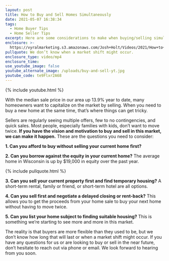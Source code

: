 ```yaml
---
layout: post
title: How to Buy and Sell Homes Simultaneously
date: 2021-05-07 16:38:34
tags:
  - Home Buyer Tips
  - Home Seller Tips
excerpt: Here are some considerations to make when buying/selling simultaneously.
enclosure: >-
  https://vyralmarketing.s3.amazonaws.com/Josh+Holt/Videos/2021/How+to+Buy+and+Sell+Homes+Simultaneously.mp4
pullquote: We don’t know when a market shift might occur.
enclosure_type: video/mp4
enclosure_time:
use_youtube_image: false
youtube_alternate_image: /uploads/buy-and-sell-yt.jpg
youtube_code: te9Flxr2A68
---
```

{% include youtube.html %}

With the median sale price in our area up 13.9% year to date, many homeowners want to capitalize on the market by selling. When you need to buy a new home at the same time, that’s where things can get tricky.

Sellers are regularly seeing multiple offers, few to no contingencies, and quick sales. Most people, especially families with kids, don’t want to move twice. **If you have the vision and motivation to buy and sell in this market, we can make it happen.** These are the questions you need to consider:

**1\. Can you afford to buy without selling your current home first?**

**2\. Can you borrow against the equity in your current home?** The average home in Wisconsin is up by $19,000 in equity over the past year.&nbsp;

{% include pullquote.html %}

**3\. Can you sell your current property first and find temporary housing?** A short-term rental, family or friend, or short-term hotel are all options.

**4\. Can you sell first and negotiate a delayed closing or rent-back?** This allows you to get the proceeds from your home sale to buy your next home without having to move twice.

**5\. Can you list your home subject to finding suitable housing?** This is something we’re starting to see more and more in this market.

The reality is that buyers are more flexible than they used to be, but we don’t know how long that will last or when a market shift might occur. If you have any questions for us or are looking to buy or sell in the near future, don’t hesitate to reach out via phone or email. We look forward to hearing from you soon.
